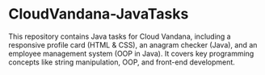 # CloudVandana-JavaTasks
This repository contains Java tasks for Cloud Vandana, including a responsive profile card (HTML &amp; CSS), an anagram checker (Java), and an employee management system (OOP in Java). It covers key programming concepts like string manipulation, OOP, and front-end development.
